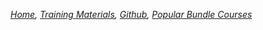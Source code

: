 *[Home](../README.md),  [Training Materials](../trainingmaterials.md),  [Github](https://github.com/ROM-robotics),  [Popular Bundle Courses](../bundle_courses.md)*